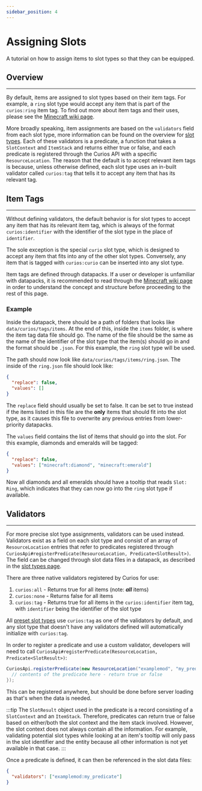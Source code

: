 ```yaml
---
sidebar_position: 4
---
```


# Assigning Slots

A tutorial on how to assign items to slot types so that they can be equipped.

## Overview
---
By default, items are assigned to slot types based on their item tags. For example, a `ring` slot type would accept any
item that is part of the `curios:ring` item tag. To find out more about item tags and their uses, please see the
[Minecraft wiki page](https://minecraft.wiki/w/Tag#Items).

More broadly speaking, item assignments are based on the `validators` field from each slot type, more information can be
found on the overview for [slot types](../slots/slot-register.md). Each of these validators is a predicate, a function
that takes a `SlotContext` and `ItemStack` and returns either true or false, and each predicate is registered through
the Curios API with a specific `ResourceLocation`. The reason that the default is to accept relevant item tags is
because, unless otherwise defined, each slot type uses an in-built validator called `curios:tag` that tells it to accept
any item that has its relevant tag.

## Item Tags
---
Without defining validators, the default behavior is for slot types to accept any item that has its relevant item tag,
which is always of the format `curios:identifier` with the identifier of the slot type in the place of `identifier`.

The sole exception is the special `curio` slot type, which is designed to accept any item that fits into any of the
other slot types. Conversely, any item that is tagged with `curios:curio` can be inserted into any slot type.

Item tags are defined through datapacks. If a user or developer is unfamiliar with datapacks, it is recommended to read
through the [Minecraft wiki page](https://minecraft.wiki/w/Data_pack) in order to understand the concept and structure
before proceeding to the rest of this page.

### Example

Inside the datapack, there should be a path of folders that looks like `data/curios/tags/items`. At the end of this,
inside the `items` folder, is where the item tag data file should go. The name of the file should be the same as the
name of the identifier of the slot type that the item(s) should go in and the format should be `.json`. For this
example, the `ring` slot type will be used.

The path should now look like `data/curios/tags/items/ring.json`. The inside of the `ring.json` file should look like:
```json
{
  "replace": false,
  "values": []
}
```

The `replace` field should usually be set to false. It can be set to true instead if the items listed in this file are
the **only** items that should fit into the slot type, as it causes this file to overwrite any previous entries from
lower-priority datapacks.

The `values` field contains the list of items that should go into the slot. For this example, diamonds and emeralds
will be tagged:

```json
{
  "replace": false,
  "values": ["minecraft:diamond", "minecraft:emerald"]
}
```

Now all diamonds and all emeralds should have a tooltip that reads `Slot: Ring`, which indicates that they can now go
into the `ring` slot type if available.

## Validators
---
For more precise slot type assignments, validators can be used instead. Validators exist as a field on each slot type
and consist of an array of `ResourceLocation` entries that refer to predicates registered through
`CuriosApi#registerPredicate(ResourceLocation, Predicate<SlotResult>)`. The field can be changed through slot data files
in a datapack, as described in the [slot types page](../slots/slot-register.md).

There are three native validators registered by Curios for use:

1. `curios:all` - Returns true for all items (note: ***all*** items)
2. `curios:none` - Returns false for all items
3. `curios:tag` - Returns true for all items in the `curios:identifier` item tag, with `identifier` being the identifier
of the slot type

All [preset slot types](../slots/preset-slots.md) use `curios:tag` as one of the validators by default, and any slot
type that doesn't have any validators defined will automatically initialize with `curios:tag`.

In order to register a predicate and use a custom validator, developers will need to call
`CuriosApi#registerPredicate(ResourceLocation, Predicate<SlotResult>)`:

```java
CuriosApi.registerPredicate(new ResourceLocation("examplemod", "my_predicate"), (slotResult) -> {
  // contents of the predicate here - return true or false    
});
```

This can be registered anywhere, but should be done before server loading as that's when the data is needed.

:::tip
The `SlotResult` object used in the predicate is a record consisting of a `SlotContext` and an `ItemStack`. Therefore,
predicates can return true or false based on either/both the slot context and the item stack involved. However, the
slot context does not always contain all the information. For example, validating potential slot types while looking
at an item's tooltip will only pass in the slot identifier and the entity because all other information is not yet
available in that case.
:::

Once a predicate is defined, it can then be referenced in the slot data files:

```json
{
  "validators": ["examplemod:my_predicate"]
}
```

